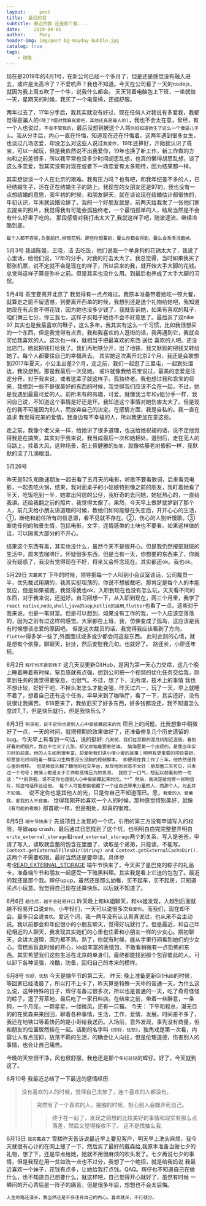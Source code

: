 ```yaml
---
layout:     post
title:  最近的我
subtitle: 最近的我 还是那个我....
date:     2019-04-01
author:     Pony
header-img: img/post-bg-mayday-bubble.jpg
catalog: true
tags:
    - 随笔
---
```


现在是2019年的4月1号，在新公司已经一个多月了，但是还是感觉没有融入进去，或许是太高冷了？不爱吭声？我也不知道。今天在公司看了一天的nodejs，就因为我上周五吹了一个牛，说我什么都会。
天天背着电脑包上下班，一坐就做一天，星期天的时候，我买了一个电竞椅，还挺舒服。

两年过去了，17年分手后，我其实就没有好过，现在任何人对我说有多爱我，我都觉得是骗人的`(除了Y姐对我算真爱吧，其他还真是骗人的)`，我也不会太在意，曾经，有一个人也说过，`不会不管我的`，最后没想到被这个人骂`你妈知道她生了这么一个傻逼儿子么`。我从分手后，内心一直在忏悔，知道现在还在忏悔着。这两年遇到很多女生，也谈过几场恋爱，却没怎么对这些人说过`我爱你`，19年还算好，开始就认识了乖宝，可以一起玩，但是我依然说不出我爱你，19年也换了新工作，新工作做的方向和之前差很多，所以我平常也没多少时间胡思乱想，也真的懒得胡思乱想，谈了这么多恋爱，我其实没有对现在或者下一场恋爱有太多期待，因为结果都一样。


其实想谈谈一个人在北京的艰难。我有压力吗？也有吧，和我年纪差不多的人，已经结婚生子，活在正在结婚生子的路上。我现在的女朋友还是97的，我也没有一点想结婚的意思，我年初的时候，和朋友聊天，就在谈论现在结婚估计都很快的，年初认识，年末就谈婚论嫁了。我的一个好朋友就是，前两天给我发了一张他们家去提亲的照片，我觉得我有可能会孤独终老，一个最怕孤单的人，结局当然是不会有什么好果子吃的。 那段感情对我打击太大了,我就这样子吧，随波逐流，继续冷酷到底。


`每个人都不容易,负重前行,柳暗花明。那些你想要的，要么你都会得到，要么会渐渐消磨掉。`

5月3号
我请陈姐，王晓，洁 去吃饭，他们说我一个单身狗的花销太大了，我说了心里话，给他们说，17年的分手，对我的打击太大了。我总觉得，当时如果我买了那张机票，说不定就不会是现在的样子，所以后来的我，就开始大手大脚的花钱。总觉得这样子算是弥补之前。但是其实也没什么用。到最后也养成了大手大脚的习惯。

5月4号
乖宝要离开北京了   我觉得有一点点难过。我原本准备带着她吃一顿大餐，就算走之前不留遗憾，到要离开西单的时候，我想到还是送个礼物给她吧，我知道她现在有点舍不得花钱，因为她也没多少钱了，我就告诉她，如果有喜欢的鞋子，咱们俩三七分，你三我七，这样子买鞋子她也不会不好意思了。最后买了双nike 97  其实也是我最喜欢的鞋子，这么多年，我其实有这么一个习惯，比如我很想买的一个东西，但是我觉得有点贵，我和我喜欢的人逛街的话，我再遇到它，我就会买给我喜欢的人。这次也一样，就相当于把最喜欢的东西 送给 喜欢的人吧。还没出店门，她就把钱打给我了。我们再地铁分开，出了地铁，我又默默的把钱又转给她了。每个人都要往自己的幸福奔去。
其实她这次离开北京2个月，我还是会联想到2017年夏天，小公主出差2个月，走之前，我们一起逛了三里屯，一起到处溜达，我没想到，那是我最后一次见她。
或许就像我给乖宝说过，最美的恋爱是注定分开，对于我来说，或者这辈子就这样子。孤独终老。我也想过我和乖宝的将来，我想到一些不是很美好的东西的时候，我觉得我们应该不会在一起，不过，她是我遇到最最可爱的人。前所未有的有趣，可爱。就像我当年和y姐分手一样，我问自己说，不知道这个事情是好还是坏。我知道这个事情对她伤害太大了。但是现在的我不可能因为别人，而放弃自己的决定。在感情方面，我是自私的。我一直在追求 我觉得完美的爱情。我身边有不幸福的人，所以我更加在意这些。

走之前，我像个老父亲一样，给她讲了很多道理，也送给她祝福的话，说不定他觉得我是在搞笑，其实对于我来说，我当成最后一次和她相处。道别后，走在无人的马路上，挂着大风，这种场景，配上蔡健雅的`坠落`，就像枯藤老树昏鸦一样，我默默的流了几滴眼泪。



5月26号

昨天是525,和歌迷朋友一起去看了五月天的电影，听歌不要看歌词，后来看完电影，一起去吃火锅，结果，我对面桌子的小姑娘特别像之前的朋友，我盯着她看了半天，吃饭吃到一半，她拿出阿信的公仔，我好奇的去问她，她挺热心的，一直给我讲。还给我翻之前的照片，我觉得太像了。果然，今天早上做梦就梦到了那个人，前几天给小朋友讲道理的时候，教他们如何能够在失恋后，开开心心的生活，①，断绝和前任所有的信息源，看不见就不存在。②，伤心的人别听慢歌。③断绝任何的触景生情，包括电影，文字，连情感类的土味也不要看。如果这样做的话，可以隔离大部分的不开心。

结果这个东西有毒，其实也没什么，虽然今天不是很开心。但是我仍然按部就班的生活中，周末去咖啡厅。怀疑很多东西，但是当有一天，你想要的东西来了，你就没有疑惑了，我没有觉得现在不好，将来又会怀念现在。其实都还ok。我也ok。


5月29日
`灭霸来了`
下午的时候，领导把每一个人叫到小会议室谈话，公司裁员一半，优先裁试用期的，我其实挺坦荡的，你说不想被裁吧，那肯定是每个人的本能反应，但是如果被裁，我觉得我也ok，入职到现在也没有怎么玩，天天看不同的东西，对于我来说，还挺好。自习回想一下，从入职到现在，两三个月里，我学了`react native`,`node`,`shell`,`java的aop`,`kotlin的运用`,`flutter`也看了一点。这些对于我来说，也是一笔财富。但是可以想到，如果没有工作的我，一个人应该空落落的，因为之前有过这样的感觉。大家都在上班，我，仿佛变成了孤岛，这应该是我有时候想谈恋爱的原因吧。
但是这次裁员的话，我觉得我应该看到了方向，`flutter`得多学一些了,外面面试或多或少都会问这些东西。
此时此刻的心情，就是想有个依靠，聊聊天，扯扯，然后安慰我几句。也就好了。
路还长，小廖还年轻。


6月2日
`辉仔也不是软柿子`
这几天没更新GitHub，是因为第一天心力交瘁，这几个晚上睡着睡着有时候，窒息感就有点强，想到公司把一个视频的优化任务交给我，刚拿到任务的我觉得要窒息，也很气。不过，想了下，无所谓，技术上的事情 我也不想计较，好好干吧，不掉头发怎么才能变强，昨天过六一，玩了一天，早上就睡不着了，想着自己还有这个任务，早早来到了咖啡厅，看了一下，其实还好，没有说很让我痛苦。
618要来了，我依旧买了好多东西，好多钱都没还，我不知道怎么度过T_T，但是快乐就行，但是我快乐么？


6月3日
`别丧啦，说不定你也是别人心中偷偷藏起来的光`
项目上的问题，比我想象中稍微好了一点，一天的时间，就把预期的效果做好了，还准备修复几个历史遗留的bug。今天早上有看到一句话，说的挺好:
`几天前，我们在京都的渡月桥附近逛街。看到好看的明信片，我忍不住买了几张，却又烦恼着要寄给谁。
脑海里第一个出现的，是我当年实习时的前辈。他的人生阅历很丰富，却爱听我们讲小情小爱的故事；明明有更重要的项目要赶，却愿意花时间陪着一群实习生构思没头没脑的视频脚本。
即便现在我工作了三年，他依然是我心里的榜样。
但是我低头翻了翻他的社交平台，发现他的状态不太好：朋友圈三天可见，只发过一个句号；微博上都是关于工作和感情压力的发泄。
我叹了一口气，想起以前看到的一句话：“**别丧啦，说不定你也是别人心中偷偷藏起来的光。**”
然后，我决定给他寄一张明信片，将这句话传达给他。
每个人可能都偷偷藏了一个给自己带来力量的人，而那个人，对此并不知情。
`
说不定你也是其他人的光，只是你自己不知道而已。愿，`我爱的人 爱着我，爱我的人不寂寞。`
觉得我刚开始喜欢一个人的时候，那种感觉特别美好，就像`《有可能的夜晚》`那首歌一样，但是相处，却真的很难。

6月5日
`端午节快来了`
先说项目上发现的一个坑，引用的第三方没有申请写入的权限，导致app crash，最后通过日志找到了这个坑，也明明白白完完整整弄明白`write_external_storage`和`read_external_storage`两个的关系，写入是爸爸，申请了写入，读取就含蓄的包含在里面了，读取是个弟弟，只能读，不能写。`Context.getExternalFilesDir(String) and Context.getExternalCacheDir().`这两个不需要权限。最好当然还是要申请。具体参考:[READ_EXTERNAL_STORAGE](https://developer.android.com/reference/android/Manifest.permission.html#READ_EXTERNAL_STORAGE)
端午节快来了，今天买了星巴克的粽子的礼品卡，准备端午节和朋友一起感受一下暗黑料理。其实我是看上它送的包包了。最近的我还是那个我。辉仔upup，虽然还是那么幼稚，买不起车，买不起房，只知道买点小玩意。我觉得自己现在还算快乐。以后就不知道了。


6月6日
`越往后，越不会轻易开口`
昨天晚上和kk姐聊天，和kk姐发现，人越到后面就越不轻易开口说`爱你`。小年轻们，一天可以说很多次`我爱你`。而我们，现在却不会。最多只会说`喜欢`。爱这个词，我一两年没有认认真真说过，也从来不会主动说。我以前都会和年纪很小的小朋友聊天，觉得好玩就行了。但是最近，和自己年纪相近的人聊天，我发现其实她们的心里也住着和小朋友一样的少女心。期初聊天，会讲大道理，因为都不熟。熟了，你就有时候，能从字里行间看到她们的少女心。雪糕拆盲盒时候的开心，kk姐丰富的表情包，不敢看稍微有一点恐怖的东西。其实希望我们这些生活在北京的单身们，最终都能找到那个包容彼此的人。可以卸下各种坚强，冷酷，防备，回归自己的本来的模样。

6月8号
`你好，忧愁`
今天是端午节的第二天。
昨天:
晚上准备更新GitHub的时候，等回家已经凌晨了，所以打不上卡了，昨天算是特殊一天中的普通一天，为什么这么说，这种特殊的日子，辉仔准备过很多次，所以也是普通的一天，吃了奇奇怪怪的粽子，逛了芳草地，最后吃了一家日料店。在结束之前，带着一丝醉意，一条狗，一个月亮，一颗星星，一缕微风，还有一只猫。
今天：
下午和程总，漫无目的的在奥森来来回回，聊着各种事情，生活，工作，爱情，发展。时间差不多了，我还在地铁口等着快药的是小哥给我送药。入场前，意外发现，事先没有商量，但和朋友的位置居然挨在一起。话剧的名字叫`《你好，忧愁》`，独角戏是第一次看，内容让人有点压抑，放荡不羁的生活，的确会让人向往，但是伦理道德，伤害别人的事情，也会让自己痛苦。

今晚的天空很干净，风也很舒服，我也还是那个`年纪轻轻`的辉仔。好了，今天就到这了。

6月10号
我最近总结了一下最近的感情经历:
>没有喜欢的人的时候，觉得自己太惨了，连个喜欢的人都没有。
>>突然有了一个喜欢的人，接触的时候，担心别人会嫌弃死自己。
>>>终于在一起了，发现之前想的比较美好的事情和现实有那么点落差，然后又觉得接收不了。
这不是找抽么我.

6月13日
`我买戴森了`
雪糕昨天告诉说最近早上要见客户，明天早上洗头麻烦，我今天就很有心计的在网上搜了一下，然后买了最好的戴森给,我原本准备当做七夕的礼物，想了下，还是早点给她，她就不用很麻烦的吹头发了。七夕再说七夕的事情，但是我现在用一贫如洗一点也不过分，我想了一个绝招，就是给我妈说 我最近喜欢一个妹子，花钱有点多，让她给我打点钱。QAQ。辉仔也不知道自己在做什么，也不知道自己想要什么，就这样吧，自己觉得开心就好了，虽然有时候 一瞬间的开心背后是一阵子的痛苦，但是很多年后，想想也不会太后悔。


`人生的路还漫长，我当然还是不会违背自己的内心，喜欢就买，不行就分。`

